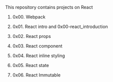 This repository contains projects on React

1. 0x00. Webpack

2. 0x01. React intro and 0x00-react_introduction

3. 0x02. React props

4. 0x03. React component

5. 0x04. React inline styling

6. 0x05. React state

7. 0x06. React Immutable
